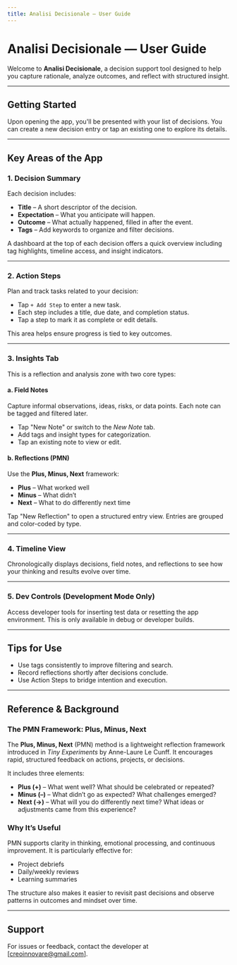 ```yaml
---
title: Analisi Decisionale — User Guide
---
```


# Analisi Decisionale — User Guide

Welcome to **Analisi Decisionale**, a decision support tool designed to help you capture rationale, analyze outcomes, and reflect with structured insight.

---

## Getting Started

Upon opening the app, you'll be presented with your list of decisions. You can create a new decision entry or tap an existing one to explore its details.

---

## Key Areas of the App

### 1. Decision Summary

Each decision includes:

- **Title** – A short descriptor of the decision.
- **Expectation** – What you anticipate will happen.
- **Outcome** – What actually happened, filled in after the event.
- **Tags** – Add keywords to organize and filter decisions.

A dashboard at the top of each decision offers a quick overview including tag highlights, timeline access, and insight indicators.

---

### 2. Action Steps

Plan and track tasks related to your decision:

- Tap `+ Add Step` to enter a new task.
- Each step includes a title, due date, and completion status.
- Tap a step to mark it as complete or edit details.

This area helps ensure progress is tied to key outcomes.

---

### 3. Insights Tab

This is a reflection and analysis zone with two core types:

#### a. Field Notes

Capture informal observations, ideas, risks, or data points. Each note can be tagged and filtered later.

- Tap "New Note" or switch to the *New Note* tab.
- Add tags and insight types for categorization.
- Tap an existing note to view or edit.

#### b. Reflections (PMN)

Use the **Plus, Minus, Next** framework:

- **Plus** – What worked well
- **Minus** – What didn’t
- **Next** – What to do differently next time

Tap "New Reflection" to open a structured entry view. Entries are grouped and color-coded by type.

---

### 4. Timeline View

Chronologically displays decisions, field notes, and reflections to see how your thinking and results evolve over time.

---

### 5. Dev Controls (Development Mode Only)

Access developer tools for inserting test data or resetting the app environment. This is only available in debug or developer builds.

---

## Tips for Use

- Use tags consistently to improve filtering and search.
- Record reflections shortly after decisions conclude.
- Use Action Steps to bridge intention and execution.

---

## Reference & Background

### The PMN Framework: Plus, Minus, Next

The **Plus, Minus, Next** (PMN) method is a lightweight reflection framework introduced in *Tiny Experiments* by Anne-Laure Le Cunff. It encourages rapid, structured feedback on actions, projects, or decisions.

It includes three elements:

- **Plus (+)** – What went well? What should be celebrated or repeated?
- **Minus (–)** – What didn’t go as expected? What challenges emerged?
- **Next (→)** – What will you do differently next time? What ideas or adjustments came from this experience?

### Why It’s Useful

PMN supports clarity in thinking, emotional processing, and continuous improvement. It is particularly effective for:

- Project debriefs
- Daily/weekly reviews
- Learning summaries

The structure also makes it easier to revisit past decisions and observe patterns in outcomes and mindset over time.

---

## Support

For issues or feedback, contact the developer at [creoinnovare@gmail.com].

